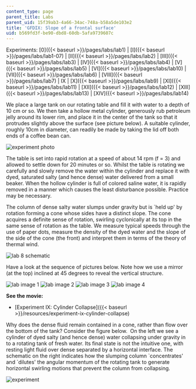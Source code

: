 ```yaml
---
content_type: page
parent_title: Labs
parent_uid: 15f39ab3-4a66-34ac-748a-b58a5de103e2
title: 'GFDIX: Slope of a frontal surface'
uid: b569fd3f-be90-dbd8-60db-5afa9739607c
---
```


Experiments: [0]({{< baseurl >}}/pages/labs/lab1) | [I]({{< baseurl >}}/pages/labs/lab1-07) | [II]({{< baseurl >}}/pages/labs/lab2) | [III]({{< baseurl >}}/pages/labs/lab3) | [IV]({{< baseurl >}}/pages/labs/lab4) | [V]({{< baseurl >}}/pages/labs/lab5) | [VI]({{< baseurl >}}/pages/labs/lab10) | [VII]({{< baseurl >}}/pages/labs/lab6) | [VIII]({{< baseurl >}}/pages/labs/lab7) | IX | [X]({{< baseurl >}}/pages/labs/lab9) | [XI]({{< baseurl >}}/pages/labs/lab11) | [XII]({{< baseurl >}}/pages/labs/lab12) | [XIII]({{< baseurl >}}/pages/labs/lab13) | [XIV]({{< baseurl >}}/pages/labs/lab14)

We place a large tank on our rotating table and fill it with water to a depth of 10 cm or so. We then take a hollow metal cylinder, generously rub petroleum jelly around its lower rim, and place it in the center of the tank so that it protrudes slightly above the surface (see picture below). A suitable cylinder, roughly 10cm in diameter, can readily be made by taking the lid off both ends of a coffee bean can.

![experiment photo](/courses/earth-atmospheric-and-planetary-sciences/12-003-atmosphere-ocean-and-climate-dynamics-fall-2008/labs/MVC004F2.jpg)

The table is set into rapid rotation at a speed of about 14 rpm (f = 3) and allowed to settle down for 20 minutes or so. Whilst the table is rotating we carefully and slowly remove the water within the cylinder and replace it with dyed, saturated salty (and hence dense) water delivered from a small beaker. When the hollow cylinder is full of colored saline water, it is rapidly removed in a manner which causes the least disturbance possible. Practice may be necessary.

The column of dense salty water slumps under gravity but is &grave;held up' by rotation forming a cone whose sides have a distinct slope. The cone acquires a definite sense of rotation, swirling cyclonically at its top in the same sense of rotation as the table. We measure typical speeds through the use of paper dots, measure the density of the dyed water and the slope of the side of the cone (the front) and interpret them in terms of the theory of thermal wind.

![lab 8 schematic](/courses/earth-atmospheric-and-planetary-sciences/12-003-atmosphere-ocean-and-climate-dynamics-fall-2008/labs/frnslope.jpg)

Have a look at the sequence of pictures below. Note how we use a mirror (at the top) inclined at 45 degrees to reveal the vertical structure.

![lab image 1](/courses/earth-atmospheric-and-planetary-sciences/12-003-atmosphere-ocean-and-climate-dynamics-fall-2008/labs/1.jpg) ![lab image 2](/courses/earth-atmospheric-and-planetary-sciences/12-003-atmosphere-ocean-and-climate-dynamics-fall-2008/labs/2.jpg) ![lab image 3](/courses/earth-atmospheric-and-planetary-sciences/12-003-atmosphere-ocean-and-climate-dynamics-fall-2008/labs/3.jpg) ![lab image 4](/courses/earth-atmospheric-and-planetary-sciences/12-003-atmosphere-ocean-and-climate-dynamics-fall-2008/labs/8.jpg)

**See the movie:**

*   [Experiment IX: Cylinder Collapse]({{< baseurl >}}/resources/experiment-ix-cylinder-collapse)

Why does the dense fluid remain contained in a cone, rather than flow over the bottom of the tank? Consider the figure below.  On the left we see a cylinder of dyed salty (and hence dense) water collapsing under gravity in to a rotating tank of fresh water. Its final state is not the intuitive one, with resting light fluid over dense separated by a horizontal interface. The schematic on the right indicates how the slumping column &grave;concentrates' and &grave;dilutes' the angular momentum of the rotating tank to generate horizontal swirling motions that prevent the column from collapsing.

![experiment ](/courses/earth-atmospheric-and-planetary-sciences/12-003-atmosphere-ocean-and-climate-dynamics-fall-2008/labs/arnaud.gif)